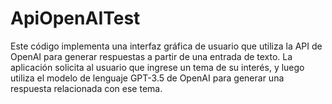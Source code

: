 # ApiOpenAITest
Este código implementa una interfaz gráfica de usuario que utiliza la API de OpenAI para generar respuestas a partir de una entrada de texto. La aplicación solicita al usuario que ingrese un tema de su interés, y luego utiliza el modelo de lenguaje GPT-3.5 de OpenAI para generar una respuesta relacionada con ese tema.
